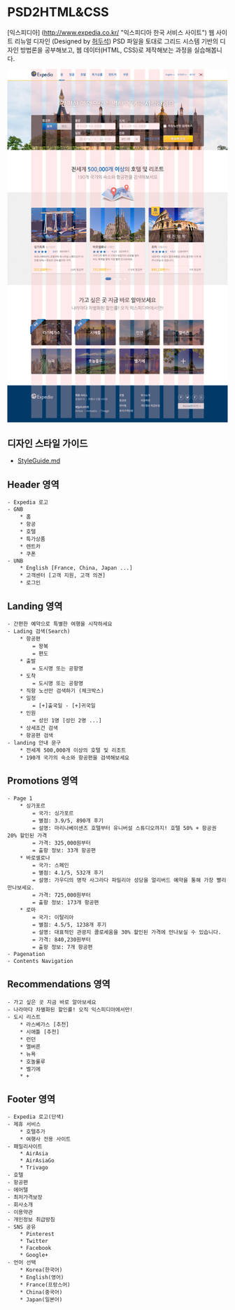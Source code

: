 PSD2HTML&CSS
========

[익스피디아] (http://www.expedia.co.kr/ "익스피디아 한국 서비스 사이트") 웹 사이트 리뉴얼 디자인 (Designed by [허두석](https://twitter.com/dosigndanny "Twitter 페이지로 이동")) PSD 파일을 토대로 그리드 시스템 기반의 디자인 방법론을 공부해보고, 웹 데이터(HTML, CSS)로 제작해보는 과정을 실습해봅니다.

![허두석 수강생의 익스피디아 리뉴얼 PSD 디자인](/images/960gs_danny_grid.jpg "허두석 수강생의 익스피디아 리뉴얼 PSD 디자인")

## 디자인 스타일 가이드
- [StyleGuide.md](/StyleGuide.md "디자인 스타일 가이드 보기")

## Header 영역
	- Expedia 로고
	- GNB
		* 홈
		* 항공
		* 호텔
		* 특가상품
		* 렌트카
		* 쿠폰
	- UNB
		* English [France, China, Japan ...]
		* 고객센터 [고객 지원, 고객 의견]
		* 로그인

## Landing 영역
	- 간편한 예약으로 특별한 여행을 시작하세요
	- Lading 검색(Search)
		* 항공편
			= 왕복
			= 편도
		* 출발
			= 도시명 또는 공항명
		* 도착
			= 도시명 또는 공항명
		* 직항 노선만 검색하기 (체크박스)
		* 일정
			= [+]출국일 - [+]귀국일
		* 인원
			= 성인 1명 [성인 2명 ...]
		* 상세조건 검색
		* 항공편 검색
	- landing 안내 문구
		* 전세계 500,000개 이상의 호텔 및 리조트
		* 190개 국가의 숙소와 항공편을 검색해보세요

## Promotions 영역
	- Page 1
		* 싱가포르
			= 국가: 싱가포르
			= 별점: 3.9/5, 890개 후기
			= 설명: 마리나베이샌즈 호텔부터 유니버설 스튜디오까지! 호텔 50% + 항공권 20% 할인된 가격
			= 가격: 325,000원부터
			= 출항 정보: 33개 항공편
		* 바로셀로나
			= 국가: 스페인
			= 별점: 4.1/5, 532개 후기
			= 설명: 가우디의 명작 사그라다 파밀리아 성당을 얼리버드 예약을 통해 가장 빨리 만나보세요.
			= 가격: 725,000원부터
			= 출항 정보: 173개 항공편
		* 로마
			= 국가: 이탈리아
			= 별점: 4.5/5, 1238개 후기
			= 설명: 대표적인 관광지 콜로세움을 30% 할인된 가격에 만나보실 수 있습니다.
			= 가격: 840,230원부터
			= 출항 정보: 7개 항공편
	- Pagenation
	- Contents Navigation

## Recommendations 영역
	- 가고 싶은 곳 지금 바로 알아보세요
	- 나라마다 차별화된 할인률! 오직 익스피디아에서만!
	- 도시 리스트
		* 라스베가스 [추천]
		* 시애틀 [추천]
		* 런던
		* 멜버른
		* 뉴욕
		* 호놀룰루
		* 벨기에
		* +

## Footer 영역
	- Expedia 로고(단색)
	- 제휴 서비스
		* 호텔추가
		* 여행사 전용 사이트
	- 패밀리사이트
		* AirAsia
		* AirAsiaGo
		* Trivago
	- 호텔
	- 항공편
	- 에어텔
	- 최저가격보장
	- 회사소개
	- 이용약관
	- 개인정보 취급방침
	- SNS 공유
		* Pinterest
		* Twitter
		* Facebook
		* Google+
	- 언어 선택
		* Korea(한국어)
		* English(영어)
		* France(프랑스어)
		* China(중국어)
		* Japan(일본어)
